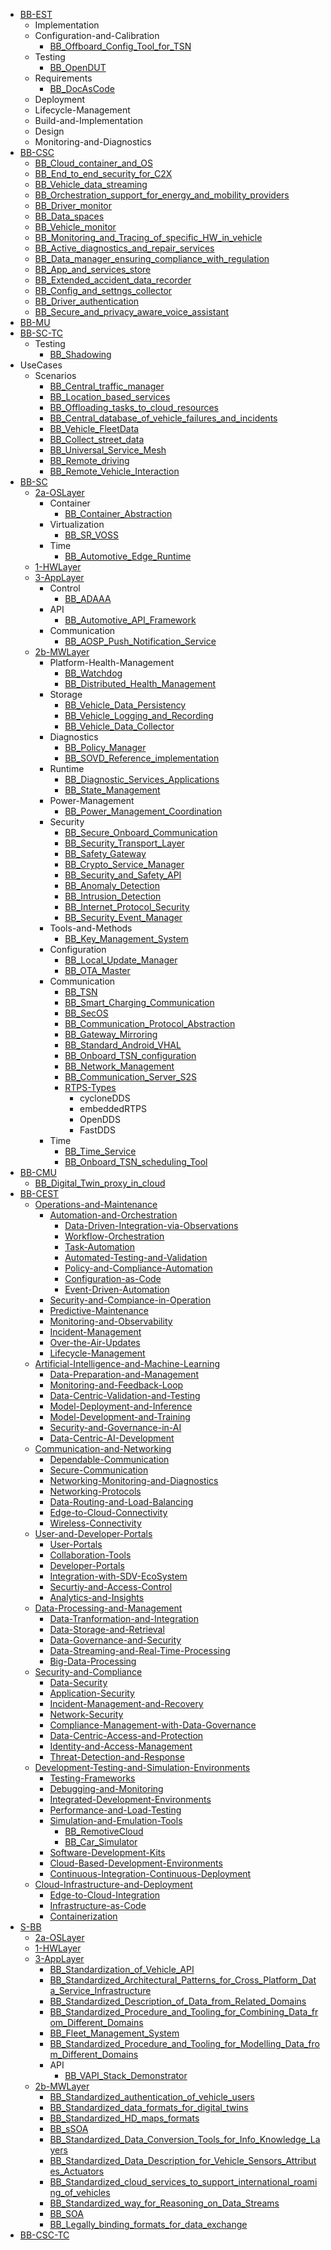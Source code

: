 - [BB-EST](/WorkInProgress/BB-EST/README.md)
    - Implementation
    - Configuration-and-Calibration
        - [BB_Offboard_Config_Tool_for_TSN](/WorkInProgress/BB-EST/Configuration-and-Calibration/BB_Offboard_Config_Tool_for_TSN.md)
    - Testing
        - [BB_OpenDUT](/WorkInProgress/BB-EST/Testing/BB_OpenDUT.md)
    - Requirements
        - [BB_DocAsCode](/WorkInProgress/BB-EST/Requirements/BB_DocAsCode.md)
    - Deployment
    - Lifecycle-Management
    - Build-and-Implementation
    - Design
    - Monitoring-and-Diagnostics
- [BB-CSC](/WorkInProgress/BB-CSC/README.md)
    - [BB_Cloud_container_and_OS](/WorkInProgress/BB-CSC/BB_Cloud_container_and_OS.md)
    - [BB_End_to_end_security_for_C2X](/WorkInProgress/BB-CSC/BB_End_to_end_security_for_C2X.md)
    - [BB_Vehicle_data_streaming](/WorkInProgress/BB-CSC/BB_Vehicle_data_streaming.md)
    - [BB_Orchestration_support_for_energy_and_mobility_providers](/WorkInProgress/BB-CSC/BB_Orchestration_support_for_energy_and_mobility_providers.md)
    - [BB_Driver_monitor](/WorkInProgress/BB-CSC/BB_Driver_monitor.md)
    - [BB_Data_spaces](/WorkInProgress/BB-CSC/BB_Data_spaces.md)
    - [BB_Vehicle_monitor](/WorkInProgress/BB-CSC/BB_Vehicle_monitor.md)
    - [BB_Monitoring_and_Tracing_of_specific_HW_in_vehicle](/WorkInProgress/BB-CSC/BB_Monitoring_and_Tracing_of_specific_HW_in_vehicle.md)
    - [BB_Active_diagnostics_and_repair_services](/WorkInProgress/BB-CSC/BB_Active_diagnostics_and_repair_services.md)
    - [BB_Data_manager_ensuring_compliance_with_regulation](/WorkInProgress/BB-CSC/BB_Data_manager_ensuring_compliance_with_regulation.md)
    - [BB_App_and_services_store](/WorkInProgress/BB-CSC/BB_App_and_services_store.md)
    - [BB_Extended_accident_data_recorder](/WorkInProgress/BB-CSC/BB_Extended_accident_data_recorder.md)
    - [BB_Config_and_settngs_collector](/WorkInProgress/BB-CSC/BB_Config_and_settngs_collector.md)
    - [BB_Driver_authentication](/WorkInProgress/BB-CSC/BB_Driver_authentication.md)
    - [BB_Secure_and_privacy_aware_voice_assistant](/WorkInProgress/BB-CSC/BB_Secure_and_privacy_aware_voice_assistant.md)
- [BB-MU](/WorkInProgress/BB-MU/README.md)
- [BB-SC-TC](/WorkInProgress/BB-SC-TC/README.md)
    - Testing
        - [BB_Shadowing](/WorkInProgress/BB-SC-TC/Testing/BB_Shadowing.md)
- UseCases
    - Scenarios
        - [BB_Central_traffic_manager](/WorkInProgress/UseCases/Scenarios/BB_Central_traffic_manager.md)
        - [BB_Location_based_services](/WorkInProgress/UseCases/Scenarios/BB_Location_based_services.md)
        - [BB_Offloading_tasks_to_cloud_resources](/WorkInProgress/UseCases/Scenarios/BB_Offloading_tasks_to_cloud_resources.md)
        - [BB_Central_database_of_vehicle_failures_and_incidents](/WorkInProgress/UseCases/Scenarios/BB_Central_database_of_vehicle_failures_and_incidents.md)
        - [BB_Vehicle_FleetData](/WorkInProgress/UseCases/Scenarios/BB_Vehicle_FleetData.md)
        - [BB_Collect_street_data](/WorkInProgress/UseCases/Scenarios/BB_Collect_street_data.md)
        - [BB_Universal_Service_Mesh](/WorkInProgress/UseCases/Scenarios/BB_Universal_Service_Mesh.md)
        - [BB_Remote_driving](/WorkInProgress/UseCases/Scenarios/BB_Remote_driving.md)
        - [BB_Remote_Vehicle_Interaction](/WorkInProgress/UseCases/Scenarios/BB_Remote_Vehicle_Interaction.md)
- [BB-SC](/WorkInProgress/BB-SC/README.md)
    - [2a-OSLayer](/WorkInProgress/BB-SC/2a-OSLayer/README.md)
        - Container
            - [BB_Container_Abstraction](/WorkInProgress/BB-SC/2a-OSLayer/Container/BB_Container_Abstraction.md)
        - Virtualization
            - [BB_SR_VOSS](/WorkInProgress/BB-SC/2a-OSLayer/Virtualization/BB_SR_VOSS.md)
        - Time
            - [BB_Automotive_Edge_Runtime](/WorkInProgress/BB-SC/2a-OSLayer/Time/BB_Automotive_Edge_Runtime.md)
    - [1-HWLayer](/WorkInProgress/BB-SC/1-HWLayer/README.md)
    - [3-AppLayer](/WorkInProgress/BB-SC/3-AppLayer/README.md)
        - Control
            - [BB_ADAAA](/WorkInProgress/BB-SC/3-AppLayer/Control/BB_ADAAA.md)
        - API
            - [BB_Automotive_API_Framework](/WorkInProgress/BB-SC/3-AppLayer/API/BB_Automotive_API_Framework.md)
        - Communication
            - [BB_AOSP_Push_Notification_Service](/WorkInProgress/BB-SC/3-AppLayer/Communication/BB_AOSP_Push_Notification_Service.md)
    - [2b-MWLayer](/WorkInProgress/BB-SC/2b-MWLayer/README.md)
        - Platform-Health-Management
            - [BB_Watchdog](/WorkInProgress/BB-SC/2b-MWLayer/Platform-Health-Management/BB_Watchdog.md)
            - [BB_Distributed_Health_Management](/WorkInProgress/BB-SC/2b-MWLayer/Platform-Health-Management/BB_Distributed_Health_Management.md)
        - Storage
            - [BB_Vehicle_Data_Persistency](/WorkInProgress/BB-SC/2b-MWLayer/Storage/BB_Vehicle_Data_Persistency.md)
            - [BB_Vehicle_Logging_and_Recording](/WorkInProgress/BB-SC/2b-MWLayer/Storage/BB_Vehicle_Logging_and_Recording.md)
            - [BB_Vehicle_Data_Collector](/WorkInProgress/BB-SC/2b-MWLayer/Storage/BB_Vehicle_Data_Collector.md)
        - Diagnostics
            - [BB_Policy_Manager](/WorkInProgress/BB-SC/2b-MWLayer/Diagnostics/BB_Policy_Manager.md)
            - [BB_SOVD_Reference_implementation](/WorkInProgress/BB-SC/2b-MWLayer/Diagnostics/BB_SOVD_Reference_implementation.md)
        - Runtime
            - [BB_Diagnostic_Services_Applications](/WorkInProgress/BB-SC/2b-MWLayer/Runtime/BB_Diagnostic_Services_Applications.md)
            - [BB_State_Management](/WorkInProgress/BB-SC/2b-MWLayer/Runtime/BB_State_Management.md)
        - Power-Management
            - [BB_Power_Management_Coordination](/WorkInProgress/BB-SC/2b-MWLayer/Power-Management/BB_Power_Management_Coordination.md)
        - Security
            - [BB_Secure_Onboard_Communication](/WorkInProgress/BB-SC/2b-MWLayer/Security/BB_Secure_Onboard_Communication.md)
            - [BB_Security_Transport_Layer](/WorkInProgress/BB-SC/2b-MWLayer/Security/BB_Security_Transport_Layer.md)
            - [BB_Safety_Gateway](/WorkInProgress/BB-SC/2b-MWLayer/Security/BB_Safety_Gateway.md)
            - [BB_Crypto_Service_Manager](/WorkInProgress/BB-SC/2b-MWLayer/Security/BB_Crypto_Service_Manager.md)
            - [BB_Security_and_Safety_API](/WorkInProgress/BB-SC/2b-MWLayer/Security/BB_Security_and_Safety_API.md)
            - [BB_Anomaly_Detection](/WorkInProgress/BB-SC/2b-MWLayer/Security/BB_Anomaly_Detection.md)
            - [BB_Intrusion_Detection](/WorkInProgress/BB-SC/2b-MWLayer/Security/BB_Intrusion_Detection.md)
            - [BB_Internet_Protocol_Security](/WorkInProgress/BB-SC/2b-MWLayer/Security/BB_Internet_Protocol_Security.md)
            - [BB_Security_Event_Manager](/WorkInProgress/BB-SC/2b-MWLayer/Security/BB_Security_Event_Manager.md)
        - Tools-and-Methods
            - [BB_Key_Management_System](/WorkInProgress/BB-SC/2b-MWLayer/Tools-and-Methods/BB_Key_Management_System.md)
        - Configuration
            - [BB_Local_Update_Manager](/WorkInProgress/BB-SC/2b-MWLayer/Configuration/BB_Local_Update_Manager.md)
            - [BB_OTA_Master](/WorkInProgress/BB-SC/2b-MWLayer/Configuration/BB_OTA_Master.md)
        - Communication
            - [BB_TSN](/WorkInProgress/BB-SC/2b-MWLayer/Communication/BB_TSN.md)
            - [BB_Smart_Charging_Communication](/WorkInProgress/BB-SC/2b-MWLayer/Communication/BB_Smart_Charging_Communication.md)
            - [BB_SecOS](/WorkInProgress/BB-SC/2b-MWLayer/Communication/BB_SecOS.md)
            - [BB_Communication_Protocol_Abstraction](/WorkInProgress/BB-SC/2b-MWLayer/Communication/BB_Communication_Protocol_Abstraction.md)
            - [BB_Gateway_Mirroring](/WorkInProgress/BB-SC/2b-MWLayer/Communication/BB_Gateway_Mirroring.md)
            - [BB_Standard_Android_VHAL](/WorkInProgress/BB-SC/2b-MWLayer/Communication/BB_Standard_Android_VHAL.md)
            - [BB_Onboard_TSN_configuration](/WorkInProgress/BB-SC/2b-MWLayer/Communication/BB_Onboard_TSN_configuration.md)
            - [BB_Network_Management](/WorkInProgress/BB-SC/2b-MWLayer/Communication/BB_Network_Management.md)
            - [BB_Communication_Server_S2S](/WorkInProgress/BB-SC/2b-MWLayer/Communication/BB_Communication_Server_S2S.md)
            - [RTPS-Types](/WorkInProgress/BB-SC/2b-MWLayer/Communication/RTPS-Types/RTPS-Types.md)
                - cycloneDDS
                - embeddedRTPS
                - OpenDDS
                - FastDDS
        - Time
            - [BB_Time_Service](/WorkInProgress/BB-SC/2b-MWLayer/Time/BB_Time_Service.md)
            - [BB_Onboard_TSN_scheduling_Tool](/WorkInProgress/BB-SC/2b-MWLayer/Time/BB_Onboard_TSN_scheduling_Tool.md)
- [BB-CMU](/WorkInProgress/BB-CMU/README.md)
    - [BB_Digital_Twin_proxy_in_cloud](/WorkInProgress/BB-CMU/BB_Digital_Twin_proxy_in_cloud.md)
- [BB-CEST](/WorkInProgress/BB-CEST/README.md)
    - [Operations-and-Maintenance](/WorkInProgress/BB-CEST/Operations-and-Maintenance/README.md)
        - [Automation-and-Orchestration](/WorkInProgress/BB-CEST/Operations-and-Maintenance/Automation-and-Orchestration/README.md)
            - [Data-Driven-Integration-via-Observations](/WorkInProgress/BB-CEST/Operations-and-Maintenance/Automation-and-Orchestration/Data-Driven-Integration-via-Observations/README.md)
            - [Workflow-Orchestration](/WorkInProgress/BB-CEST/Operations-and-Maintenance/Automation-and-Orchestration/Workflow-Orchestration/README.md)
            - [Task-Automation](/WorkInProgress/BB-CEST/Operations-and-Maintenance/Automation-and-Orchestration/Task-Automation/README.md)
            - [Automated-Testing-and-Validation](/WorkInProgress/BB-CEST/Operations-and-Maintenance/Automation-and-Orchestration/Automated-Testing-and-Validation/README.md)
            - [Policy-and-Compliance-Automation](/WorkInProgress/BB-CEST/Operations-and-Maintenance/Automation-and-Orchestration/Policy-and-Compliance-Automation/README.md)
            - [Configuration-as-Code](/WorkInProgress/BB-CEST/Operations-and-Maintenance/Automation-and-Orchestration/Configuration-as-Code/README.md)
            - [Event-Driven-Automation](/WorkInProgress/BB-CEST/Operations-and-Maintenance/Automation-and-Orchestration/Event-Driven-Automation/README.md)
        - [Security-and-Compiance-in-Operation](/WorkInProgress/BB-CEST/Operations-and-Maintenance/Security-and-Compiance-in-Operation/README.md)
        - [Predictive-Maintenance](/WorkInProgress/BB-CEST/Operations-and-Maintenance/Predictive-Maintenance/README.md)
        - [Monitoring-and-Observability](/WorkInProgress/BB-CEST/Operations-and-Maintenance/Monitoring-and-Observability/README.md)
        - [Incident-Management](/WorkInProgress/BB-CEST/Operations-and-Maintenance/Incident-Management/README.md)
        - [Over-the-Air-Updates](/WorkInProgress/BB-CEST/Operations-and-Maintenance/Over-the-Air-Updates/README.md)
        - [Lifecycle-Management](/WorkInProgress/BB-CEST/Operations-and-Maintenance/Lifecycle-Management/README.md)
    - [Artificial-Intelligence-and-Machine-Learning](/WorkInProgress/BB-CEST/Artificial-Intelligence-and-Machine-Learning/README.md)
        - [Data-Preparation-and-Management](/WorkInProgress/BB-CEST/Artificial-Intelligence-and-Machine-Learning/Data-Preparation-and-Management/README.md)
        - [Monitoring-and-Feedback-Loop](/WorkInProgress/BB-CEST/Artificial-Intelligence-and-Machine-Learning/Monitoring-and-Feedback-Loop/README.md)
        - [Data-Centric-Validation-and-Testing](/WorkInProgress/BB-CEST/Artificial-Intelligence-and-Machine-Learning/Data-Centric-Validation-and-Testing/README.md)
        - [Model-Deployment-and-Inference](/WorkInProgress/BB-CEST/Artificial-Intelligence-and-Machine-Learning/Model-Deployment-and-Inference/README.md)
        - [Model-Development-and-Training](/WorkInProgress/BB-CEST/Artificial-Intelligence-and-Machine-Learning/Model-Development-and-Training/README.md)
        - [Security-and-Governance-in-AI](/WorkInProgress/BB-CEST/Artificial-Intelligence-and-Machine-Learning/Security-and-Governance-in-AI/README.md)
        - [Data-Centric-AI-Development](/WorkInProgress/BB-CEST/Artificial-Intelligence-and-Machine-Learning/Data-Centric-AI-Development/README.md)
    - [Communication-and-Networking](/WorkInProgress/BB-CEST/Communication-and-Networking/README.md)
        - [Dependable-Communication](/WorkInProgress/BB-CEST/Communication-and-Networking/Dependable-Communication/README.md)
        - [Secure-Communication](/WorkInProgress/BB-CEST/Communication-and-Networking/Secure-Communication/README.md)
        - [Networking-Monitoring-and-Diagnostics](/WorkInProgress/BB-CEST/Communication-and-Networking/Networking-Monitoring-and-Diagnostics/README.md)
        - [Networking-Protocols](/WorkInProgress/BB-CEST/Communication-and-Networking/Networking-Protocols/README.md)
        - [Data-Routing-and-Load-Balancing](/WorkInProgress/BB-CEST/Communication-and-Networking/Data-Routing-and-Load-Balancing/README.md)
        - [Edge-to-Cloud-Connectivity](/WorkInProgress/BB-CEST/Communication-and-Networking/Edge-to-Cloud-Connectivity/README.md)
        - [Wireless-Connectivity](/WorkInProgress/BB-CEST/Communication-and-Networking/Wireless-Connectivity/README.md)
    - [User-and-Developer-Portals](/WorkInProgress/BB-CEST/User-and-Developer-Portals/README.md)
        - [User-Portals](/WorkInProgress/BB-CEST/User-and-Developer-Portals/User-Portals/README.md)
        - [Collaboration-Tools](/WorkInProgress/BB-CEST/User-and-Developer-Portals/Collaboration-Tools/README.md)
        - [Developer-Portals](/WorkInProgress/BB-CEST/User-and-Developer-Portals/Developer-Portals/README.md)
        - [Integration-with-SDV-EcoSystem](/WorkInProgress/BB-CEST/User-and-Developer-Portals/Integration-with-SDV-EcoSystem/README.md)
        - [Securtiy-and-Access-Control](/WorkInProgress/BB-CEST/User-and-Developer-Portals/Securtiy-and-Access-Control/README.md)
        - [Analytics-and-Insights](/WorkInProgress/BB-CEST/User-and-Developer-Portals/Analytics-and-Insights/README.md)
    - [Data-Processing-and-Management](/WorkInProgress/BB-CEST/Data-Processing-and-Management/README.md)
        - [Data-Tranformation-and-Integration](/WorkInProgress/BB-CEST/Data-Processing-and-Management/Data-Tranformation-and-Integration/README.md)
        - [Data-Storage-and-Retrieval](/WorkInProgress/BB-CEST/Data-Processing-and-Management/Data-Storage-and-Retrieval/README.md)
        - [Data-Governance-and-Security](/WorkInProgress/BB-CEST/Data-Processing-and-Management/Data-Governance-and-Security/README.md)
        - [Data-Streaming-and-Real-Time-Processing](/WorkInProgress/BB-CEST/Data-Processing-and-Management/Data-Streaming-and-Real-Time-Processing/README.md)
        - [Big-Data-Processing](/WorkInProgress/BB-CEST/Data-Processing-and-Management/Big-Data-Processing/README.md)
    - [Security-and-Compliance](/WorkInProgress/BB-CEST/Security-and-Compliance/README.md)
        - [Data-Security](/WorkInProgress/BB-CEST/Security-and-Compliance/Data-Security/README.md)
        - [Application-Security](/WorkInProgress/BB-CEST/Security-and-Compliance/Application-Security/README.md)
        - [Incident-Management-and-Recovery](/WorkInProgress/BB-CEST/Security-and-Compliance/Incident-Management-and-Recovery/README.md)
        - [Network-Security](/WorkInProgress/BB-CEST/Security-and-Compliance/Network-Security/README.md)
        - [Compliance-Management-with-Data-Governance](/WorkInProgress/BB-CEST/Security-and-Compliance/Compliance-Management-with-Data-Governance/README.md)
        - [Data-Centric-Access-and-Protection](/WorkInProgress/BB-CEST/Security-and-Compliance/Data-Centric-Access-and-Protection/README.md)
        - [Identity-and-Access-Management](/WorkInProgress/BB-CEST/Security-and-Compliance/Identity-and-Access-Management/README.md)
        - [Threat-Detection-and-Response](/WorkInProgress/BB-CEST/Security-and-Compliance/Threat-Detection-and-Response/README.md)
    - [Development-Testing-and-Simulation-Environments](/WorkInProgress/BB-CEST/Development-Testing-and-Simulation-Environments/README.md)
        - [Testing-Frameworks](/WorkInProgress/BB-CEST/Development-Testing-and-Simulation-Environments/Testing-Frameworks/README.md)
        - [Debugging-and-Monitoring](/WorkInProgress/BB-CEST/Development-Testing-and-Simulation-Environments/Debugging-and-Monitoring/README.md)
        - [Integrated-Development-Environments](/WorkInProgress/BB-CEST/Development-Testing-and-Simulation-Environments/Integrated-Development-Environments/README.md)
        - [Performance-and-Load-Testing](/WorkInProgress/BB-CEST/Development-Testing-and-Simulation-Environments/Performance-and-Load-Testing/README.md)
        - [Simulation-and-Emulation-Tools](/WorkInProgress/BB-CEST/Development-Testing-and-Simulation-Environments/Simulation-and-Emulation-Tools/README.md)
            - [BB_RemotiveCloud](/WorkInProgress/BB-CEST/Development-Testing-and-Simulation-Environments/Simulation-and-Emulation-Tools/BB_RemotiveCloud.md)
            - [BB_Car_Simulator](/WorkInProgress/BB-CEST/Development-Testing-and-Simulation-Environments/Simulation-and-Emulation-Tools/BB_Car_Simulator.md)
        - [Software-Development-Kits](/WorkInProgress/BB-CEST/Development-Testing-and-Simulation-Environments/Software-Development-Kits/README.md)
        - [Cloud-Based-Development-Environments](/WorkInProgress/BB-CEST/Development-Testing-and-Simulation-Environments/Cloud-Based-Development-Environments/README.md)
        - [Continuous-Integration-Continuous-Deployment](/WorkInProgress/BB-CEST/Development-Testing-and-Simulation-Environments/Continuous-Integration-Continuous-Deployment/README.md)
    - [Cloud-Infrastructure-and-Deployment](/WorkInProgress/BB-CEST/Cloud-Infrastructure-and-Deployment/README.MD)
        - [Edge-to-Cloud-Integration](/WorkInProgress/BB-CEST/Cloud-Infrastructure-and-Deployment/Edge-to-Cloud-Integration/README.md)
        - [Infrastructure-as-Code](/WorkInProgress/BB-CEST/Cloud-Infrastructure-and-Deployment/Infrastructure-as-Code/README.md)
        - [Containerization](/WorkInProgress/BB-CEST/Cloud-Infrastructure-and-Deployment/Containerization/README.md)
- [S-BB](/WorkInProgress/S-BB/README.md)
    - [2a-OSLayer](/WorkInProgress/S-BB/2a-OSLayer/README.md)
    - [1-HWLayer](/WorkInProgress/S-BB/1-HWLayer/README.md)
    - [3-AppLayer](/WorkInProgress/S-BB/3-AppLayer/README.md)
        - [BB_Standardization_of_Vehicle_API](/WorkInProgress/S-BB/3-AppLayer/BB_Standardization_of_Vehicle_API.md)
        - [BB_Standardized_Architectural_Patterns_for_Cross_Platform_Data_Service_Infrastructure](/WorkInProgress/S-BB/3-AppLayer/BB_Standardized_Architectural_Patterns_for_Cross_Platform_Data_Service_Infrastructure.md)
        - [BB_Standardized_Description_of_Data_from_Related_Domains](/WorkInProgress/S-BB/3-AppLayer/BB_Standardized_Description_of_Data_from_Related_Domains.md)
        - [BB_Standardized_Procedure_and_Tooling_for_Combining_Data_from_Different_Domains](/WorkInProgress/S-BB/3-AppLayer/BB_Standardized_Procedure_and_Tooling_for_Combining_Data_from_Different_Domains.md)
        - [BB_Fleet_Management_System](/WorkInProgress/S-BB/3-AppLayer/BB_Fleet_Management_System.md)
        - [BB_Standardized_Procedure_and_Tooling_for_Modelling_Data_from_Different_Domains](/WorkInProgress/S-BB/3-AppLayer/BB_Standardized_Procedure_and_Tooling_for_Modelling_Data_from_Different_Domains.md)
        - API
            - [BB_VAPI_Stack_Demonstrator](/WorkInProgress/S-BB/3-AppLayer/API/BB_VAPI_Stack_Demonstrator.md)
    - [2b-MWLayer](/WorkInProgress/S-BB/2b-MWLayer/README.md)
        - [BB_Standardized_authentication_of_vehicle_users](/WorkInProgress/S-BB/2b-MWLayer/BB_Standardized_authentication_of_vehicle_users.md)
        - [BB_Standardized_data_formats_for_digital_twins](/WorkInProgress/S-BB/2b-MWLayer/BB_Standardized_data_formats_for_digital_twins.md)
        - [BB_Standardized_HD_maps_formats](/WorkInProgress/S-BB/2b-MWLayer/BB_Standardized_HD_maps_formats.md)
        - [BB_sSOA](/WorkInProgress/S-BB/2b-MWLayer/BB_sSOA.md)
        - [BB_Standardized_Data_Conversion_Tools_for_Info_Knowledge_Layers](/WorkInProgress/S-BB/2b-MWLayer/BB_Standardized_Data_Conversion_Tools_for_Info_Knowledge_Layers.md)
        - [BB_Standardized_Data_Description_for_Vehicle_Sensors_Attributes_Actuators](/WorkInProgress/S-BB/2b-MWLayer/BB_Standardized_Data_Description_for_Vehicle_Sensors_Attributes_Actuators.md)
        - [BB_Standardized_cloud_services_to_support_international_roaming_of_vehicles](/WorkInProgress/S-BB/2b-MWLayer/BB_Standardized_cloud_services_to_support_international_roaming_of_vehicles.md)
        - [BB_Standardized_way_for_Reasoning_on_Data_Streams](/WorkInProgress/S-BB/2b-MWLayer/BB_Standardized_way_for_Reasoning_on_Data_Streams.md)
        - [BB_SOA](/WorkInProgress/S-BB/2b-MWLayer/BB_SOA.md)
        - [BB_Legally_binding_formats_for_data_exchange](/WorkInProgress/S-BB/2b-MWLayer/BB_Legally_binding_formats_for_data_exchange.md)
- [BB-CSC-TC](/WorkInProgress/BB-CSC-TC/README.md)
